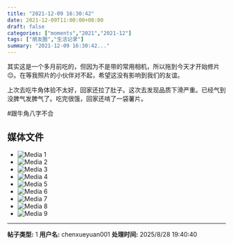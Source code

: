 ```yaml
---
title: "2021-12-09 16:30:42"
date: 2021-12-09T11:00:00+08:00
draft: false
categories: ["moments","2021","2021-12"]
tags: ["朋友圈","生活记录"]
summary: "2021-12-09 16:30:42..."
---
```


其实这是一个多月前吃的，但因为不是带的常用相机，所以拖到今天才开始修片😔。在等我照片的小伙伴对不起，希望这没有影响到我们的友谊。

上次去吃牛角体验不太好，回家还拉了肚子。这次去发现品质下滑严重。已经气到没脾气发脾气了。吃完很饿，回家还啃了一袋薯片。

#跟牛角八字不合

## 媒体文件

- ![Media 1](/Moments/photos/2021-12-09/202112091630420.jpg)
- ![Media 2](/Moments/photos/2021-12-09/202112091630421.jpg)
- ![Media 3](/Moments/photos/2021-12-09/202112091630422.jpg)
- ![Media 4](/Moments/photos/2021-12-09/202112091630423.jpg)
- ![Media 5](/Moments/photos/2021-12-09/202112091630424.jpg)
- ![Media 6](/Moments/photos/2021-12-09/202112091630425.jpg)
- ![Media 7](/Moments/photos/2021-12-09/202112091630426.jpg)
- ![Media 8](/Moments/photos/2021-12-09/202112091630427.jpg)
- ![Media 9](/Moments/photos/2021-12-09/202112091630428.jpg)

---

**帖子类型:** 1
**用户名:** chenxueyuan001
**处理时间:** 2025/8/28 19:40:40